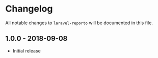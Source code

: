 # Changelog

All notable changes to `laravel-reporto` will be documented in this file.

## 1.0.0 - 2018-09-08
- Initial release